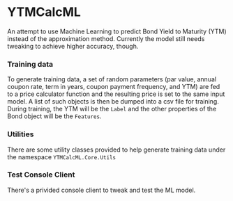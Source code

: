 # YTMCalcML

An attempt to use Machine Learning to predict Bond Yield to Maturity (YTM) instead of the approximation method. Currently the model still needs tweaking to achieve higher accuracy, though.

### Training data

To generate training data, a set of random parameters (par value, annual coupon rate, term in years, coupon payment frequency, and YTM) are fed to a price calculator function and the resulting price is set to the same input model. A list of such objects is then be dumped into a csv file for training. During training, the YTM will be the `Label` and the other properties of the Bond object will be the `Features`.

### Utilities

There are some utility classes provided to help generate training data under the namespace `YTMCalcML.Core.Utils`

### Test Console Client

There's a privided console client to tweak and test the ML model.
